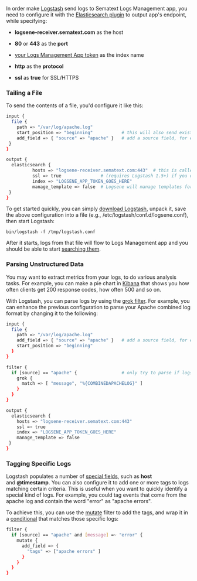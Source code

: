 In order make [Logstash](https://www.elastic.co/products/logstash) send logs to Sematext Logs Management app, you
need to configure it with the [Elasticsearch plugin](https://www.elastic.co/guide/en/logstash/current/plugins-outputs-elasticsearch.html) to output app's endpoint, while specifying:

  - **logsene-receiver.sematext.com** as the host

  - **80** or **443** as the **port**

  - [your Logs Management App token](https://apps.sematext.com/ui/logs) as
    the index name

  - **http** as the **protocol**

  - **ssl** as **true** for SSL/HTTPS

### Tailing a File

To send the contents of a file, you'd configure it like this:

``` bash
input {
  file {
    path => "/var/log/apache.log"
    start_position => "beginning"           # this will also send existing contents the first time you start Logstash
    add_field => { "source" => "apache" }   # add a source field, for easier filtering
 }
}

output {
  elasticsearch {
          hosts => "logsene-receiver.sematext.com:443"  # this is called "hosts" in Logstash 2.0+
          ssl => true               # (requires Logstash 1.5+) if you do not want to use SSL comment this out and change port to 80
          index => "LOGSENE_APP_TOKEN_GOES_HERE"
          manage_template => false  # Logsene will manage templates for you
 }
}
```

To get started quickly, you can simply [download Logstash](http://www.elasticsearch.org/overview/logstash/download/),
unpack it, save the above configuration into a file (e.g.,
/etc/logstash/conf.d/logsene.conf), then start Logstash:

    bin/logstash -f /tmp/logstash.conf

After it starts, logs from that file will flow to Logs Management app and you should
be able to start [searching them](searching-your-events).

### Parsing Unstructured Data

You may want to extract metrics from your logs, to do various analysis
tasks. For example, you can make a pie chart in
[Kibana](kibana) that shows you how often clients get 200
response codes, how often 500 and so on.

With Logstash, you can parse logs by using the [grok filter](https://www.elastic.co/guide/en/logstash/current/plugins-filters-grok.html).
For example, you can enhance the previous configuration to parse your
Apache combined log format by changing it to the following:

``` bash
input {
  file {
    path => "/var/log/apache.log"
    add_field => { "source" => "apache" }   # add a source field, for easier filtering
    start_position => "beginning"
  }
}

filter {
  if [source] == "apache" {                 # only try to parse if logs are from the "apache" source
    grok {
      match => [ "message", "%{COMBINEDAPACHELOG}" ]
    }
  }
}

output {
  elasticsearch {
    hosts => "logsene-receiver.sematext.com:443"
    ssl => true
    index => "LOGSENE_APP_TOKEN_GOES_HERE"
    manage_template => false
 }
}
```

### Tagging Specific Logs

Logstash populates a number of [special fields](special-fields), such as **host**
and **@timestamp**. You can also configure it to add one or more tags
to logs matching certain criteria. This is useful when you want to
quickly identify a special kind of logs. For example, you could tag
events that come from the apache log and contain the word "error" as
"apache errors".

To achieve this, you can use the
[mutate](https://www.elastic.co/guide/en/logstash/current/plugins-filters-mutate.html) filter to add
the tags, and wrap it in a
[conditional](https://www.elastic.co/guide/en/logstash/current/configuration.html)
that matches those specific logs:

``` bash
filter { 
  if [source] == "apache" and [message] =~ "error" {
    mutate {
      add_field => {
        "tags" => ["apache errors" ]
      }
    }  
  }
}
```

